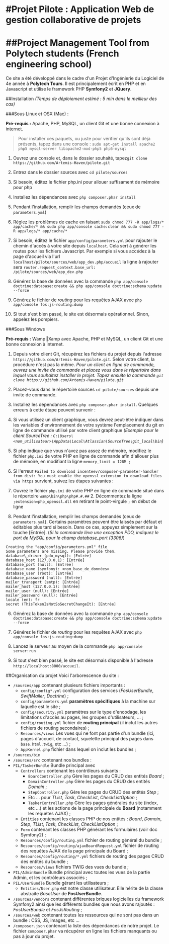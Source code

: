 #Projet Pilote : Application Web de gestion collaborative de projets
======
##Project Management Tool from Polytech students (French engineering school)
======
Ce site a été développé dans le cadre d'un Projet d'Ingénierie  du Logiciel de 4e année à **Polytech Tours**.
Il est principalement écrit en PHP et en Javascript et utilise le framework PHP **Symfony2** et **JQuery**.

##Installation
_(Temps de déploiement estimé : 5 min dans le meilleur des cas)_

###Sous Linux et OSX (Mac) :

**Pré-requis :**  Apache, PHP, MySQL, un client Git et une bonne connexion à internet.

> Pour installer ces paquets, ou juste pour vérifier qu'ils sont déjà présents, tapez dans une console : `sudo apt-get install apache2 php5 mysql-server libapache2-mod-php5 php5-mysql`

1. Ouvrez une console et, dans le dossier souhaité, tapez`git clone https://github.com/Artemis-Haven/pilote.git`

2. Entrez dans le dossier sources avec `cd pilote/sources`

3. Si besoin, éditez le fichier php.ini pour allouer suffisament de mémoire pour php

4. Installez les dépendances avec `php composer.phar install`

5. Pendant l'installation, remplir les champs demandés (ceux de `parameters.yml`)

6. Réglez les problèmes de cache en faisant `sudo chmod 777 -R app/logs/* app/cache/* && sudo php app/console cache:clear && sudo chmod 777 -R app/logs/* app/cache/*`

7. Si besoin, éditez le fichier `app/config/parameters.yml` pour rajouter le chemin d'accès à votre site depuis `localhost`. Cela sert à générer les routes pour les fichiers Javascript.
Par exemple si vous accédez à la page d'accueil via l'url `localhost/pilote/sources/web/app_dev.php/accueil`
la ligne à rajouter sera `router.request_context.base_url: /pilote/sources/web/app_dev.php` 

8. Générez la base de données avec la commande `php app/console doctrine:database:create && php app/console doctrine:schema:update --force`

9. Générez le fichier de *routing* pour les requêtes AJAX avec `php app/console fos:js-routing:dump`

10. Si tout s'est bien passé, le site est désormais opérationnel. Sinon, appelez les pompiers.

###Sous Windows

**Pré-requis :**  Wamp||Xamp avec Apache, PHP et MySQL, un client Git et une bonne connexion à internet.

1. Depuis votre client Git, récupérez les fichiers du projet depuis l'adresse `https://github.com/Artemis-Haven/pilote.git`. Selon votre client, la procédure n'est pas la même. _Pour un client en ligne de commande, ouvrez une invite de commande et placez vous dans le répertoire dans lequel vous souhaitez installer le projet. Tapez ensuite la commande `git clone https://github.com/Artemis-Haven/pilote.git`_

2. Placez-vous dans le répertoire sources `cd pilote/sources` depuis une invite de commande.

4. Installez les dépendances avec `php composer.phar install`. Quelques erreurs à cette étape peuvent survenir :
 1. Si vous utilisez un client graphique, vous devrez peut-être indiquer dans les variables d'environnement de votre système l'emplacement du git en ligne de commande utilisé par votre client graphique _(Exemple pour le client SourceTree : `C:\Users\<nom_utilisateur>\AppData\Local\Atlassian\SourceTree\git_local\bin`)_
 2. Si php indique que vous n'avez pas assez de mémoire, modifiez le fichier `php.ini` de votre PHP en ligne de commande afin d'allouer plus de mémoire, en modifiant la ligne `memory_limit = 128M ;`
 3. Si l'erreur `Failed to download incenteev/composer-parameter-handler from dist: You must enable the openssl extension to download files via https` survient, suivez les étapes suivantes :
   1. Ouvrez le fichier `php.ini` de votre PHP en ligne de commande situé dans le répertoire `wamp\bin\php\php#.#.##`
    2. Décommentez la ligne `;extension=php_openssl.dll` en retirant le point-virgule `;` en début de ligne

5. Pendant l'installation, remplir les champs demandés (ceux de `parameters.yml`). Certains paramètres peuvent être laissés par défaut et éditables plus tard si besoin. Dans ce cas, appuyez simplement sur la touche [Entrée]. (_Si la commande lève une exception PDO, indiquez le port de MySQL pour le champ database_port (3306)_)

```
Creating the "app/config/parameters.yml" file
Some parameters are missing. Please provide them.
database\_driver (pdo_mysql): [Entrée]
database_host (127.0.0.1): [Entrée]
database_port (null): [Entrée]
database_name (symfony): <nom_base_de_données>
database_user (root): [Entrée]
database_password (null): [Entrée]
mailer_transport (smtp): [Entrée]
mailer_host (127.0.0.1): [Entrée]
mailer_user (null): [Entrée]
mailer_password (null): [Entrée]
locale (en): fr
secret (ThisTokenIsNotSoSecretChangeIt): [Entrée]
```
6. Générez la base de données avec la commande `php app/console doctrine:database:create && php app/console doctrine:schema:update --force`

7. Générez le fichier de *routing* pour les requêtes AJAX avec `php app/console fos:js-routing:dump`

8. Lancez le serveur au moyen de la commande `php app/console server:run`

9. Si tout s'est bien passé, le site est désormais disponible à l'adresse `http://localhost:8000/accueil`.

##Organisation du projet
Voici l'arborescence du site :

* `/sources/app` contenant plusieurs fichiers importants :
  * `config/config*.yml` configuration des services (*FosUserBundle*, *SwiftMailer*, *Doctrine*) ;
  * `config/parameters.yml` **paramètres spécifiques** à la machine sur laquelle est le site ;
  * `config/security.yml` paramètres sur le type d'encodage, les limitations d'accès au pages, les groupes d'utilisateurs, ... ;
  * `config/routing.yml` fichier de **routing principal** (il inclut les autres fichiers de routing secondaires) ;
  * `Resources/views` Les vues qui ne font pas partie d'un bundle (ici, pages d'accueil, de contact, squelette principal des pages dans `base.html.twig`, etc ...) ;
  * `AppKernel.php` fichier dans lequel on inclut les bundles ;
* `/sources/bin`
* `/sources/src` contenant nos bundles :
 * `PIL/TaskerBundle` Bundle principal avec
   * `Controllers` contenant les contrôleurs suivants :
     * `BoardController.php` Gère les pages du CRUD des entités *Board* ;
     * `DomainController.php` Gère les pages du CRUD des entités *Domain* ;
     * `StepController.php` Gère les pages du CRUD des entités *Step* ;
     * Etc ... pour *TList*, *Task*, *CheckList*, *CheckListOption* ;
     * `TaskerController.php` Gère les pages générales du site (index, etc ...) et les actions de la page principale du **Board** (notamment les requêtes AJAX) ;
   * `Entities` contenant les classes PHP de nos entités : *Board*, *Domain*, *Step*, *TList*, *Task*, *CheckList*, *CheckListOption* ;
   * `Form` contenant les classes PHP générant les formulaires (voir doc Symfony2) ;
   * `Resources/config/routing.yml` fichier de routing général du bundle ;
   * `Resources/config/routing/ajaxBoardRequest.yml` fichier de routing des requêtes AJAX de la page principale du Board ;
   * `Resources/config/routing/*.yml` fichiers de routing des pages CRUD des entités du bundle ;
   * `Resources/views` fichiers TWIG des vues du bundle ;
 * `PIL/AdminBundle` Bundle principal avec toutes les vues de la partie Admin, et les contrôleurs associés ;
 * `PIL/UserBundle` Bundle gérant les utilisateurs ;
   * `Entities/User.php` est notre classe utilisateur. Elle hérite de la classe abstraite *BaseUser* de **FosUserBundle**.
* `/sources/vendors` contenant différentes briques logicielles du framework Symfony2 ainsi que les différents bundles que nous avons rajoutés : *FosUserBundle* et *FosJsRouting* ;
* `/sources/web` contenant toutes les ressources qui ne sont pas dans un bundle : CSS, JS, images, etc ...
* `/composer.json` contenant la liste des dépendances de notre projet. Le fichier `composer.phar` va récupérer en ligne les fichiers manquants ou pas à jour du projet.
